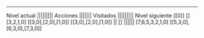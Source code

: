 -----------------------------------------------------
Nivel actual ||||||||| Acciones ||||||| Visitados ||||||||| Nivel siguiente
[[0]]                      []           [3,2,1,0]         [[3,0],[2,0],[1,0]]
[[3,0],[2,0],[1,0]] ||     [] |||||| [7,6,5,3,2,1,0]       [[5,3,0],[6,3,0],[7,3,0]]